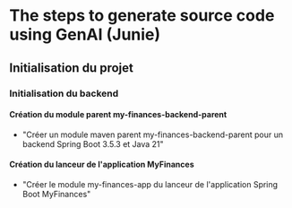 # The steps to generate source code using GenAI (Junie)
## Initialisation du projet
### Initialisation du backend
#### Création du module parent my-finances-backend-parent
- "Créer un module maven parent my-finances-backend-parent pour un backend Spring Boot 3.5.3 et Java 21"

#### Création du lanceur de l'application MyFinances
- "Créer le module my-finances-app du lanceur de l'application Spring Boot MyFinances"
